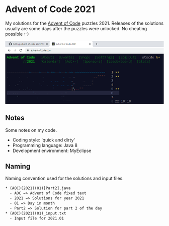 # Advent of Code 2021
My solutions for the [Advent of Code](https://adventofcode.com) puzzles 2021. Releases of the solutions usually are some days after the puzzles were unlocked. No cheating possible :-)

![Advent of Code 2021 progress](https://github.com/stscde/advent-of-code-2021/blob/main/blob/advent-of-code-2021-screenshot.PNG)


## Notes
Some notes on my code.

* Coding style: 'quick and dirty'
* Programming language: Java 8
* Development environment: MyEclipse

## Naming
Naming convention used for the solutions and input files.

```
* (AOC)(2021)(01)[Part2].java
  - AOC => Advent of Code fixed text
  - 2021 => Solutions for year 2021
  - 01 => Day in month
  - Part2 => Solution for part 2 of the day
* (AOC)(2021)(01)_input.txt
  - Input file for 2021.01
```
